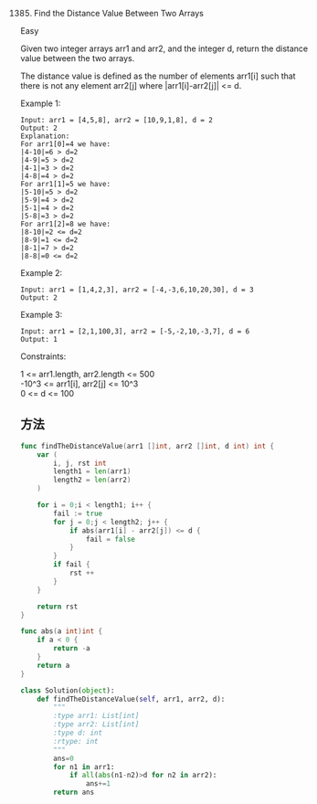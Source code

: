 1385. Find the Distance Value Between Two Arrays


Easy


Given two integer arrays arr1 and arr2, and the integer d, return the distance value between the two arrays.

The distance value is defined as the number of elements arr1[i] such that there is not any element arr2[j] where |arr1[i]-arr2[j]| <= d.

 

Example 1:

```
Input: arr1 = [4,5,8], arr2 = [10,9,1,8], d = 2
Output: 2
Explanation: 
For arr1[0]=4 we have: 
|4-10|=6 > d=2 
|4-9|=5 > d=2 
|4-1|=3 > d=2 
|4-8|=4 > d=2 
For arr1[1]=5 we have: 
|5-10|=5 > d=2 
|5-9|=4 > d=2 
|5-1|=4 > d=2 
|5-8|=3 > d=2
For arr1[2]=8 we have:
|8-10|=2 <= d=2
|8-9|=1 <= d=2
|8-1|=7 > d=2
|8-8|=0 <= d=2
```

Example 2:

```
Input: arr1 = [1,4,2,3], arr2 = [-4,-3,6,10,20,30], d = 3
Output: 2
```

Example 3:

```
Input: arr1 = [2,1,100,3], arr2 = [-5,-2,10,-3,7], d = 6
Output: 1
```
 

Constraints:

1 <= arr1.length, arr2.length <= 500  
-10^3 <= arr1[i], arr2[j] <= 10^3  
0 <= d <= 100


## 方法


```go
func findTheDistanceValue(arr1 []int, arr2 []int, d int) int {
    var (
        i, j, rst int
        length1 = len(arr1)
        length2 = len(arr2)
    )

    for i = 0;i < length1; i++ {
        fail := true
        for j = 0;j < length2; j++ {
            if abs(arr1[i] - arr2[j]) <= d {
                fail = false
            }
        }
        if fail {
            rst ++
        }
    }

    return rst
}

func abs(a int)int {
    if a < 0 {
        return -a
    }
    return a
}
```



```python
class Solution(object):
    def findTheDistanceValue(self, arr1, arr2, d):
        """
        :type arr1: List[int]
        :type arr2: List[int]
        :type d: int
        :rtype: int
        """
        ans=0
        for n1 in arr1:
            if all(abs(n1-n2)>d for n2 in arr2):
                ans+=1
        return ans
```